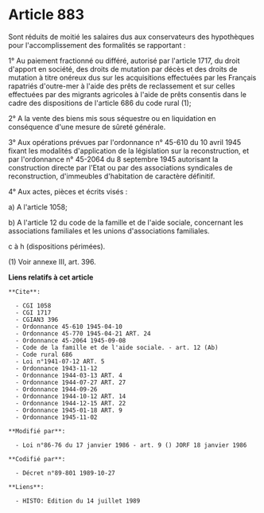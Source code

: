 # Article 883

Sont réduits de moitié les salaires dus aux conservateurs des hypothèques pour l'accomplissement des formalités se
rapportant :

1° Au paiement fractionné ou différé, autorisé par l'article 1717, du droit d'apport en société, des droits de mutation par
décès et des droits de mutation à titre onéreux dus sur les acquisitions effectuées par les Français rapatriés d'outre-mer à
l'aide des prêts de reclassement et sur celles effectuées par des migrants agricoles à l'aide de prêts consentis dans le
cadre des dispositions de l'article 686 du code rural (1);

2° A la vente des biens mis sous séquestre ou en liquidation en conséquence d'une mesure de sûreté générale.

3° Aux opérations prévues par l'ordonnance n° 45-610 du 10 avril 1945 fixant les modalités d'application de la législation
sur la reconstruction, et par l'ordonnance n° 45-2064 du 8 septembre 1945 autorisant la construction directe par l'Etat ou
par des associations syndicales de reconstruction, d'immeubles d'habitation de caractère définitif.

4° Aux actes, pièces et écrits visés :

a) A l'article 1058;

b) A l'article 12 du code de la famille et de l'aide sociale, concernant les associations familiales et les unions
d'associations familiales.

c à h (dispositions périmées).

(1) Voir annexe III, art. 396.

**Liens relatifs à cet article**

	**Cite**:

	  - CGI 1058
	  - CGI 1717
	  - CGIAN3 396
	  - Ordonnance 45-610 1945-04-10
	  - Ordonnance 45-770 1945-04-21 ART. 24
	  - Ordonnance 45-2064 1945-09-08
	  - Code de la famille et de l'aide sociale. - art. 12 (Ab)
	  - Code rural 686
	  - Loi n°1941-07-12 ART. 5
	  - Ordonnance 1943-11-12
	  - Ordonnance 1944-03-13 ART. 4
	  - Ordonnance 1944-07-27 ART. 27
	  - Ordonnance 1944-09-26
	  - Ordonnance 1944-10-12 ART. 14
	  - Ordonnance 1944-12-15 ART. 22
	  - Ordonnance 1945-01-18 ART. 9
	  - Ordonnance 1945-11-02

	**Modifié par**:

	  - Loi n°86-76 du 17 janvier 1986 - art. 9 () JORF 18 janvier 1986

	**Codifié par**:

	  - Décret n°89-801 1989-10-27

	**Liens**:

	  - HISTO: Edition du 14 juillet 1989
